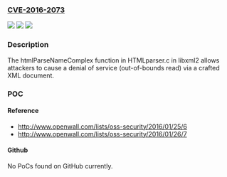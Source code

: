 ### [CVE-2016-2073](https://cve.mitre.org/cgi-bin/cvename.cgi?name=CVE-2016-2073)
![](https://img.shields.io/static/v1?label=Product&message=n%2Fa&color=blue)
![](https://img.shields.io/static/v1?label=Version&message=n%2Fa&color=blue)
![](https://img.shields.io/static/v1?label=Vulnerability&message=n%2Fa&color=brighgreen)

### Description

The htmlParseNameComplex function in HTMLparser.c in libxml2 allows attackers to cause a denial of service (out-of-bounds read) via a crafted XML document.

### POC

#### Reference
- http://www.openwall.com/lists/oss-security/2016/01/25/6
- http://www.openwall.com/lists/oss-security/2016/01/26/7

#### Github
No PoCs found on GitHub currently.


